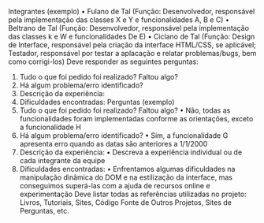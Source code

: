 Integrantes (exemplo) 
• Fulano de Tal (Função: Desenvolvedor, responsável pela implementação das classes X e Y e funcionalidades A, B e C) 
• Beltrano de Tal (Função: Desenvolvedor, responsável pela implementação das classes k e W e funcionalidades De E) 
• Ciclano de Tal (Função: Design de Interface, responsável pela criação da interface HTML/CSS, se aplicável; Testador, responsável por testar a aplacação e relatar problemas/bugs, bem como corrigi-los) 
Deve responder as seguintes perguntas: 
1. Tudo o que foi pedido foi realizado? Faltou algo? 
2. Há algum problema/erro identificado? 
3. Descrição da experiência: 
4. Dificuldades encontradas: 
Perguntas (exemplo) 
1. Tudo o que foi pedido foi realizado? Faltou algo? 
• Não, todas as funcionalidades foram implementadas conforme as orientações, exceto a funcionalidade H 
2. Há algum problema/erro identificado? 
• Sim, a funcionalidade G apresenta erro quando as datas são anteriores a 1/1/2000 
3. Descrição da experiência: 
• Descreva a experiência individual ou de cada integrante da equipe 
4. Dificuldades encontradas: 
• Enfrentamos algumas dificuldades na manipulação dinâmica do DOM e na estilização da interface, mas conseguimos superá-las com a ajuda de recursos online e experimentação 
Deve listar todas as referências utilizadas no projeto: Livros, Tutoriais, Sites, Código Fonte de Outros Projetos, Sites de Perguntas, etc. 
